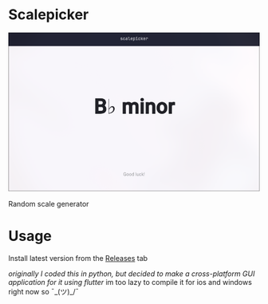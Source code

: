 # Scalepicker
![alt text](https://github.com/lawnclppings/scalepicker/blob/120c73052c730be230868212f2b3ee9867b51446/assets/linux.png)

Random scale generator

# Usage
Install latest version from the [Releases](https://github.com/lawnclppings/scalepicker/releases/latest) tab

*originally I coded this in python, but decided to make a cross-platform GUI application for it using flutter*
im too lazy to compile it for ios and windows right now so ¯\_(ツ)_/¯
